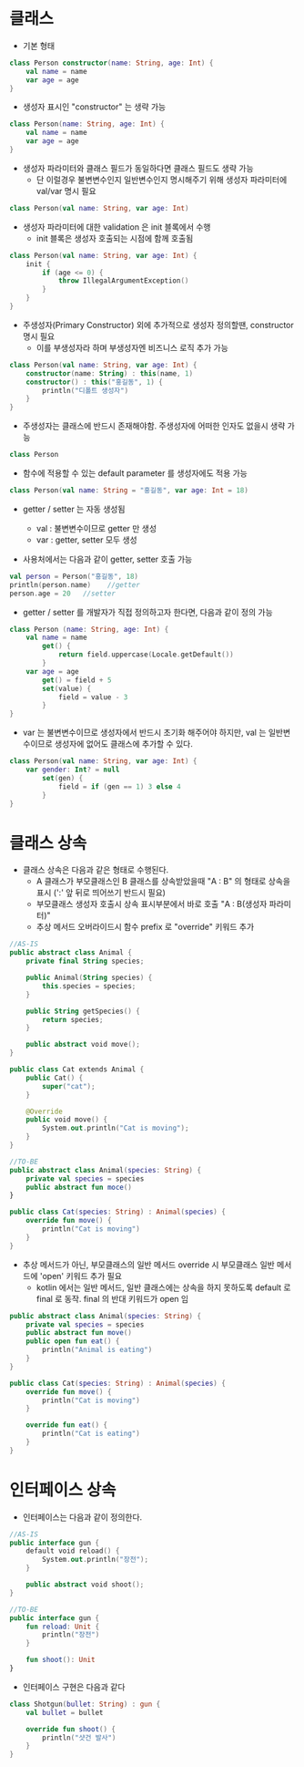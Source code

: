 # 클래스
* 기본 형태
```kotlin
class Person constructor(name: String, age: Int) {
    val name = name
    var age = age
}
```

* 생성자 표시인 "constructor" 는 생략 가능
```kotlin
class Person(name: String, age: Int) {
    val name = name
    var age = age
}
```

* 생성자 파라미터와 클래스 필드가 동일하다면 클래스 필드도 생략 가능
    * 단 이럴경우 불변변수인지 일반변수인지 명시해주기 위해 생성자 파라미터에 val/var 명시 필요
```kotlin
class Person(val name: String, var age: Int) 
```

* 생성자 파라미터에 대한 validation 은 init 블록에서 수행
    * init 블록은 생성자 호출되는 시점에 함께 호출됨
```kotlin
class Person(val name: String, var age: Int) {
    init {
        if (age <= 0) {
            throw IllegalArgumentException()
        }
    }
}
```

* 주생성자(Primary Constructor) 외에 추가적으로 생성자 정의할땐, constructor 명시 필요
    * 이를 부생성자라 하며 부생성자엔 비즈니스 로직 추가 가능
```kotlin
class Person(val name: String, var age: Int) {
    constructor(name: String) : this(name, 1)
    constructor() : this("홍길동", 1) {
        println("디폴트 생성자")
    }
}
```

* 주생성자는 클래스에 반드시 존재해야함. 주생성자에 어떠한 인자도 없을시 생략 가능
```kotlin
class Person
```

* 함수에 적용할 수 있는 default parameter 를 생성자에도 적용 가능
```kotlin
class Person(val name: String = "홍길동", var age: Int = 18)
```

* getter / setter 는 자동 생성됨
    * val : 불변변수이므로 getter 만 생성
    * var : getter, setter 모두 생성

* 사용처에서는 다음과 같이 getter, setter 호출 가능
```kotlin
val person = Person("홍길동", 18)
println(person.name)    //getter
person.age = 20   //setter
```

* getter / setter 를 개발자가 직접 정의하고자 한다면, 다음과 같이 정의 가능
```kotlin
class Person (name: String, age: Int) {
    val name = name
        get() {
            return field.uppercase(Locale.getDefault())
        }
    var age = age
        get() = field + 5
        set(value) {
            field = value - 3
        }
}
```

* var 는 불변변수이므로 생성자에서 반드시 초기화 해주어야 하지만, val 는 일반변수이므로 생성자에 없어도 클래스에 추가할 수 있다.
```kotlin
class Person(val name: String, var age: Int) {
    var gender: Int? = null
        set(gen) {
            field = if (gen == 1) 3 else 4
        }
}
```

# 클래스 상속
* 클래스 상속은 다음과 같은 형태로 수행된다.
    * A 클래스가 부모클래스인 B 클래스를 상속받았을때 "A : B" 의 형태로 상속을 표시 (':' 앞 뒤로 띄어쓰기 반드시 필요)
    * 부모클래스 생성자 호출시 상속 표시부분에서 바로 호출 "A : B(생성자 파라미터)"
    * 추상 메서드 오버라이드시 함수 prefix 로 "override" 키워드 추가
```kotlin
//AS-IS
public abstract class Animal {
    private final String species;

    public Animal(String species) {
        this.species = species;
    }

    public String getSpecies() {
        return species;
    }

    public abstract void move();
}

public class Cat extends Animal {
    public Cat() {
        super("cat");
    }

    @Override
    public void move() {
        System.out.println("Cat is moving");
    }
}

//TO-BE
public abstract class Animal(species: String) {
    private val species = species
    public abstract fun moce()
}

public class Cat(species: String) : Animal(species) {
    override fun move() {
        println("Cat is moving")
    }
}
```

* 추상 메서드가 아닌, 부모클래스의 일반 메서드 override 시 부모클래스 일반 메서드에 'open' 키워드 추가 필요
    * kotlin 에서는 일반 메서드, 일반 클래스에는 상속을 하지 못하도록 default 로 final 로 동작. final 의 반대 키워드가 open 임
```kotlin
public abstract class Animal(species: String) {
    private val species = species
    public abstract fun move()
    public open fun eat() {
        println("Animal is eating")
    }
}

public class Cat(species: String) : Animal(species) {
    override fun move() {
        println("Cat is moving")
    }

    override fun eat() {
        println("Cat is eating")
    }
}
```

# 인터페이스 상속
* 인터페이스는 다음과 같이 정의한다.
```kotlin
//AS-IS
public interface gun {
    default void reload() {
        System.out.println("장전");
    }

    public abstract void shoot();
}

//TO-BE
public interface gun {
    fun reload: Unit {
        println("장전")
    }

    fun shoot(): Unit
}
```

* 인터페이스 구현은 다음과 같다
```kotlin
class Shotgun(bullet: String) : gun {
    val bullet = bullet

    override fun shoot() {
        println("샷건 발사")
    }
}
```